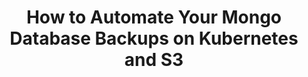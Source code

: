 ---
title: How to Automate Your Mongo Database Backups on Kubernetes and S3
tags: [Kubernetes, AWS S3, MongoDB, DevOps, Backup]
style: fill   # border, fill
color: primary
description: Schedule and automate database backups from your Kubernetes cluster to AWS S3
external_url: https://towardsdatascience.com/how-to-automate-your-mongo-database-backups-on-kubernetes-795bb9a6c9eb
---